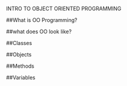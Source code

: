 INTRO TO OBJECT ORIENTED PROGRAMMING 

##What is OO Programming? 

##what does OO look like? 

##Classes 

##Objects 

##Methods

##Variables 

